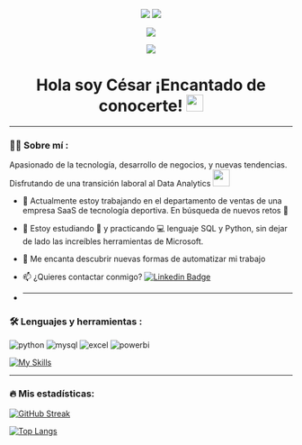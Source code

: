 <p align='center'> <div id="header" align="center">
<img src="https://capsule-render.vercel.app/api?type=waving&height=250&color=gradient&text=Cesar%20Orozco&reversal=true&textBg=false&fontAlign=50&animation=fadeIn&descAlign=32&descAlignY=78"/> 
<img src="https://svg-banners.vercel.app/api?type=glitch&text1=Data-Analyst|Business-Development🤹&width=2000&height=150"/> 
  
</p>
  
[![](https://img.shields.io/badge/LinkedIn-0077B5?style=for-the-badge&logo=linkedin&logoColor=white)](https://www.linkedin.com/in/ceorozco92/)

![](https://komarev.com/ghpvc/?username=ceoroz9&color=brightgreen&style=plastic)

<h1>
  Hola soy César ¡Encantado de conocerte!
  <img decoding="async" src="https://media.giphy.com/media/hvRJCLFzcasrR4ia7z/giphy.gif" width="30px"/>
</h1>

---
 <div id="header" align="left">

### :man_technologist: Sobre mí :
Apasionado de la tecnología, desarrollo de negocios, y nuevas tendencias. Disfrutando de una transición laboral al Data Analytics <img decoding="async" src="https://media.giphy.com/media/WUlplcMpOCEmTGBtBW/giphy.gif" width="30">

* :telescope: Actualmente estoy trabajando en el departamento de ventas de una empresa SaaS de tecnología deportiva. En búsqueda de nuevos retos :muscle:

* :seedling: Estoy estudiando :blue_book: y practicando :computer: lenguaje SQL y Python, sin dejar de lado las increíbles herramientas de Microsoft.

* :heartbeat: Me encanta descubrir nuevas formas de automatizar mi trabajo

* :mailbox: ¿Quieres contactar conmigo? [![Linkedin Badge](https://img.shields.io/badge/-César-blue?style=flat&logo=Linkedin&logoColor=white)](https://www.linkedin.com/in/ceorozco92/)

* ---

### :hammer_and_wrench: Lenguajes y herramientas :
<div id="header" align="left">
    <img decoding="async" src="https://img.shields.io/badge/Python-3776AB?style=for-the-badge&logo=python&logoColor=white" alt="python"/>
  </a>
    <img decoding="async" src="https://img.shields.io/badge/MySQL-6DB33F?style=for-the-badge&logo=mysql&logoColor=white" alt="mysql"/>
  </a>
 <img decoding="async" src="https://img.shields.io/badge/Microsoft_Excel-217346?style=for-the-badge&logo=microsoft-excel&logoColor=white" alt="excel"/>
  </a>
 <img decoding="async" src="https://img.shields.io/badge/Power_BI-FFBE00?style=for-the-badge&logo=Power-BI&logoColor=white" alt="powerbi"/>

<div id="header" align="left">
  
   [![My Skills](https://skillicons.dev/icons?i=apollo,aws,apple,github,azure,aiscript,gmail,discord,notion,html,ai,linkedin,ps,vscode)](https://skillicons.dev)

</div>

  ---

### :fire: Mis estadísticas:
[![GitHub Streak](http://github-readme-streak-stats.herokuapp.com?user=ceoroz9&theme=dark&background=000000)](https://git.io/streak-stats)

[![Top Langs](https://github-readme-stats.vercel.app/api/top-langs/?username=ceoroz9&layout=compact&theme=vision-friendly-dark)](https://github.com/anuraghazra/github-readme-stats)
  </a>

</div>
